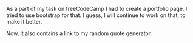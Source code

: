 As a part of my task on freeCodeCamp I had to create a portfolio page. I tried to use bootstrap for that. I guess, I will continue to work on that, to make it better.

Now, it also contains a link to my random quote generator.
